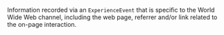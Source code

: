 Information recorded via an `ExperienceEvent` that is specific to the World Wide Web channel, including the web page, referrer and/or link related to the on-page interaction.
